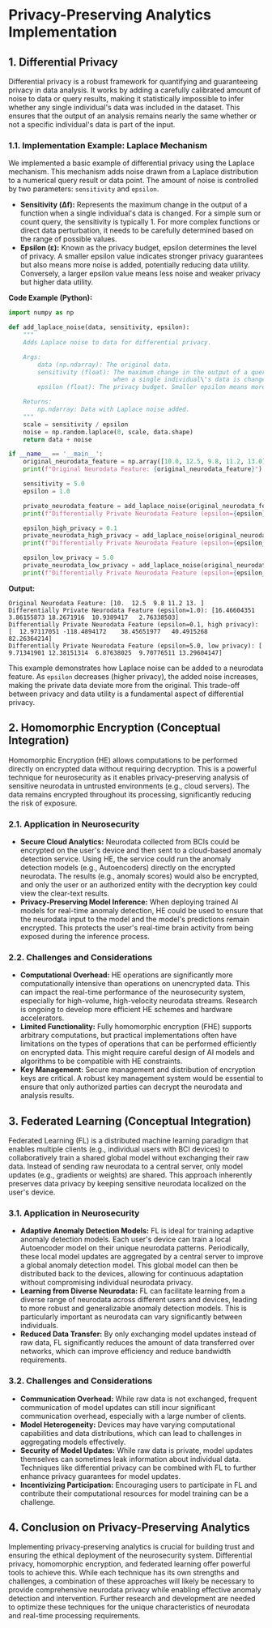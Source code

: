
# Privacy-Preserving Analytics Implementation

## 1. Differential Privacy

Differential privacy is a robust framework for quantifying and guaranteeing privacy in data analysis. It works by adding a carefully calibrated amount of noise to data or query results, making it statistically impossible to infer whether any single individual's data was included in the dataset. This ensures that the output of an analysis remains nearly the same whether or not a specific individual's data is part of the input.

### 1.1. Implementation Example: Laplace Mechanism

We implemented a basic example of differential privacy using the Laplace mechanism. This mechanism adds noise drawn from a Laplace distribution to a numerical query result or data point. The amount of noise is controlled by two parameters: `sensitivity` and `epsilon`.

*   **Sensitivity (Δf):** Represents the maximum change in the output of a function when a single individual's data is changed. For a simple sum or count query, the sensitivity is typically 1. For more complex functions or direct data perturbation, it needs to be carefully determined based on the range of possible values.
*   **Epsilon (ε):** Known as the privacy budget, epsilon determines the level of privacy. A smaller epsilon value indicates stronger privacy guarantees but also means more noise is added, potentially reducing data utility. Conversely, a larger epsilon value means less noise and weaker privacy but higher data utility.

**Code Example (Python):**

```python
import numpy as np

def add_laplace_noise(data, sensitivity, epsilon):
    """
    Adds Laplace noise to data for differential privacy.

    Args:
        data (np.ndarray): The original data.
        sensitivity (float): The maximum change in the output of a query
                             when a single individual\'s data is changed.
        epsilon (float): The privacy budget. Smaller epsilon means more privacy.

    Returns:
        np.ndarray: Data with Laplace noise added.
    """
    scale = sensitivity / epsilon
    noise = np.random.laplace(0, scale, data.shape)
    return data + noise

if __name__ == '__main__':
    original_neurodata_feature = np.array([10.0, 12.5, 9.8, 11.2, 13.0])
    print(f"Original Neurodata Feature: {original_neurodata_feature}")

    sensitivity = 5.0
    epsilon = 1.0

    private_neurodata_feature = add_laplace_noise(original_neurodata_feature, sensitivity, epsilon)
    print(f"Differentially Private Neurodata Feature (epsilon={epsilon}): {private_neurodata_feature}")

    epsilon_high_privacy = 0.1
    private_neurodata_high_privacy = add_laplace_noise(original_neurodata_feature, sensitivity, epsilon_high_privacy)
    print(f"Differentially Private Neurodata Feature (epsilon={epsilon_high_privacy}, high privacy): {private_neurodata_high_privacy}")

    epsilon_low_privacy = 5.0
    private_neurodata_low_privacy = add_laplace_noise(original_neurodata_feature, sensitivity, epsilon_low_privacy)
    print(f"Differentially Private Neurodata Feature (epsilon={epsilon_low_privacy}, low privacy): {private_neurodata_low_privacy}")
```

**Output:**

```
Original Neurodata Feature: [10.  12.5  9.8 11.2 13. ]
Differentially Private Neurodata Feature (epsilon=1.0): [16.46604351  3.86155873 18.2671916  10.9389417   2.76338503]
Differentially Private Neurodata Feature (epsilon=0.1, high privacy): [  12.97117051 -118.4894172    38.45651977   40.4915268    82.26364214]
Differentially Private Neurodata Feature (epsilon=5.0, low privacy): [ 9.71341901 12.38151314  6.87638025  9.70776511 13.29604147]
```

This example demonstrates how Laplace noise can be added to a neurodata feature. As `epsilon` decreases (higher privacy), the added noise increases, making the private data deviate more from the original. This trade-off between privacy and data utility is a fundamental aspect of differential privacy.

## 2. Homomorphic Encryption (Conceptual Integration)

Homomorphic Encryption (HE) allows computations to be performed directly on encrypted data without requiring decryption. This is a powerful technique for neurosecurity as it enables privacy-preserving analysis of sensitive neurodata in untrusted environments (e.g., cloud servers). The data remains encrypted throughout its processing, significantly reducing the risk of exposure.

### 2.1. Application in Neurosecurity

*   **Secure Cloud Analytics:** Neurodata collected from BCIs could be encrypted on the user's device and then sent to a cloud-based anomaly detection service. Using HE, the service could run the anomaly detection models (e.g., Autoencoders) directly on the encrypted neurodata. The results (e.g., anomaly scores) would also be encrypted, and only the user or an authorized entity with the decryption key could view the clear-text results.
*   **Privacy-Preserving Model Inference:** When deploying trained AI models for real-time anomaly detection, HE could be used to ensure that the neurodata input to the model and the model's predictions remain encrypted. This protects the user's real-time brain activity from being exposed during the inference process.

### 2.2. Challenges and Considerations

*   **Computational Overhead:** HE operations are significantly more computationally intensive than operations on unencrypted data. This can impact the real-time performance of the neurosecurity system, especially for high-volume, high-velocity neurodata streams. Research is ongoing to develop more efficient HE schemes and hardware accelerators.
*   **Limited Functionality:** Fully homomorphic encryption (FHE) supports arbitrary computations, but practical implementations often have limitations on the types of operations that can be performed efficiently on encrypted data. This might require careful design of AI models and algorithms to be compatible with HE constraints.
*   **Key Management:** Secure management and distribution of encryption keys are critical. A robust key management system would be essential to ensure that only authorized parties can decrypt the neurodata and analysis results.

## 3. Federated Learning (Conceptual Integration)

Federated Learning (FL) is a distributed machine learning paradigm that enables multiple clients (e.g., individual users with BCI devices) to collaboratively train a shared global model without exchanging their raw data. Instead of sending raw neurodata to a central server, only model updates (e.g., gradients or weights) are shared. This approach inherently preserves data privacy by keeping sensitive neurodata localized on the user's device.

### 3.1. Application in Neurosecurity

*   **Adaptive Anomaly Detection Models:** FL is ideal for training adaptive anomaly detection models. Each user's device can train a local Autoencoder model on their unique neurodata patterns. Periodically, these local model updates are aggregated by a central server to improve a global anomaly detection model. This global model can then be distributed back to the devices, allowing for continuous adaptation without compromising individual neurodata privacy.
*   **Learning from Diverse Neurodata:** FL can facilitate learning from a diverse range of neurodata across different users and devices, leading to more robust and generalizable anomaly detection models. This is particularly important as neurodata can vary significantly between individuals.
*   **Reduced Data Transfer:** By only exchanging model updates instead of raw data, FL significantly reduces the amount of data transferred over networks, which can improve efficiency and reduce bandwidth requirements.

### 3.2. Challenges and Considerations

*   **Communication Overhead:** While raw data is not exchanged, frequent communication of model updates can still incur significant communication overhead, especially with a large number of clients.
*   **Model Heterogeneity:** Devices may have varying computational capabilities and data distributions, which can lead to challenges in aggregating models effectively.
*   **Security of Model Updates:** While raw data is private, model updates themselves can sometimes leak information about individual data. Techniques like differential privacy can be combined with FL to further enhance privacy guarantees for model updates.
*   **Incentivizing Participation:** Encouraging users to participate in FL and contribute their computational resources for model training can be a challenge.

## 4. Conclusion on Privacy-Preserving Analytics

Implementing privacy-preserving analytics is crucial for building trust and ensuring the ethical deployment of the neurosecurity system. Differential privacy, homomorphic encryption, and federated learning offer powerful tools to achieve this. While each technique has its own strengths and challenges, a combination of these approaches will likely be necessary to provide comprehensive neurodata privacy while enabling effective anomaly detection and intervention. Further research and development are needed to optimize these techniques for the unique characteristics of neurodata and real-time processing requirements.



